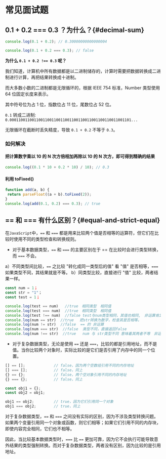 # 常见面试题

## 0.1 + 0.2 === 0.3 ？为什么？{#decimal-sum}

```js
console.log(0.1 + 0.2); // 0.30000000000000004

console.log(0.1 + 0.2 === 0.3); // false
```

**为什么 `0.1 + 0.2 !== 0.3` 呢？**

我们知道，计算机中所有数据都是以二进制储存的，计算时需要把数据转换成二进制进行计算，再把结果转换成十进制。

而大多数小数的二进制都是无限循环的，根据 IEEE 754 标准，Number 类型使用 64 位固定长度来表示。

其中符号位为占 1 位，指数位占 11 位，尾数位占 52 位。

`0.1`
转成二进制:
`0.0001100110011001100110011001100110011001100110011001101...`

无限循环在截断时丢失精度，导致 `0.1 + 0.2` 不等于 `0.3`。

### 如何解决

#### 把计算数字乘以 10 的 N 次方倍相加再除以 10 的 N 次方，即可得到精确的结果

```js
console.log((0.1 * 10 + 0.2 * 10) / 10); // 0.3
```

#### 利用 toFixed()

```js
function add(a, b) {
 return parseFloat((a + b).toFixed(2));
}
console.log(add(0.1, 0.2) === 0.3); // true
```

## == 和 === 有什么区别？{#equal-and-strict-equal}

在`JavaScript`中，`==` 和 `===` 都是用来比较两个值是否相等的运算符，但它们在比较时使用不同的类型检查和转换规则。

- 对于基本数据类型，`==` 和 `===` 的主要区别在于 == 在比较时会进行类型转换，而 `===` 不会。

 a）不同类型间比较，`==` 之比较 "转化成同一类型后的值" 看 "值" 是否相等，`===` 如果类型不同，其结果就是不等。
 b）同类型比较，直接进行 "值" 比较，两者结果一样。

```js
const num = 1；
const str = "1"；
const test = 1；

console.log(test == num)   //true　相同类型　相同值
console.log(test === num)  //true　相同类型　相同值
console.log(test !== num)  //false test与num类型相同，其值也相同,　非运算肯定是false
console.log(num == str)  //true 　把str转换为数字，检查其是否相等。
console.log(num != str)  //false  == 的 非运算
console.log(num === str)  //false  类型不同，直接返回false
console.log(num !== str)  //true   num 与 str类型不同 意味着其两者不等　非运算自然是true啦
```

- 对于复杂数据类型，无论是使用 `==` 还是 `===`，比较的都是引用地址，而不是值。当你比较两个对象时，实际比较的是它们是否引用了内存中的同一个位置。

```js
[] == [];             // false，因为两个空数组引用不同的内存地址
[] === [];            // false，同上
{} == {};             // false，两个空对象引用不同的内存地址
{} === {};            // false，同上

const obj1 = {};
const obj2 = obj1;

obj1 == obj2;         // true，因为它们引用同一个对象
obj1 === obj2;        // true，同上
```

对于复杂数据类型，`==` 和 `===` 之间没有实际的区别，因为不涉及类型转换问题。如果两个变量引用同一个对象或函数，则它们相等；如果它们引用不同的内存块，即使内容完全相同，它们也不相等。

因此，当比较基本数据类型时，`===` 比 `==` 更加可靠，因为它不会执行可能导致意外结果的类型强制转换。而对于复杂数据类型，两者没有区别，因为比较的是引用地址。
